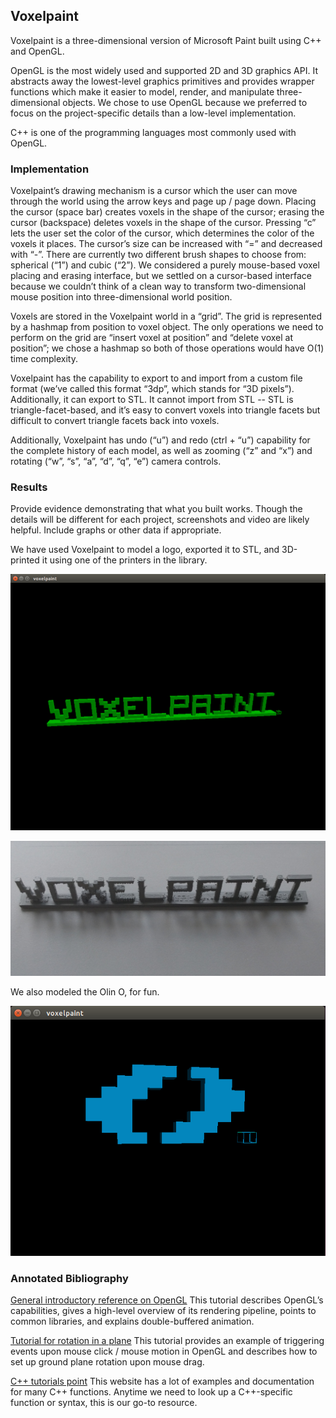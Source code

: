 ## Voxelpaint

Voxelpaint is a three-dimensional version of Microsoft Paint built using C++ and OpenGL.

OpenGL is the most widely used and supported 2D and 3D graphics API. It abstracts away the lowest-level graphics primitives and provides wrapper functions which make it easier to model, render, and manipulate three-dimensional objects. We chose to use OpenGL because we preferred to focus on the project-specific details than a low-level implementation.

C++ is one of the programming languages most commonly used with OpenGL.


### Implementation

Voxelpaint’s drawing mechanism is a cursor which the user can move through the world using the arrow keys and page up / page down. Placing the cursor (space bar) creates voxels in the shape of the cursor; erasing the cursor (backspace) deletes voxels in the shape of the cursor. Pressing “c” lets the user set the color of the cursor, which determines the color of the voxels it places. The cursor’s size can be increased with “=” and decreased with “-”. There are currently two different brush shapes to choose from: spherical (“1”) and cubic (“2”). We considered a purely mouse-based voxel placing and erasing interface, but we settled on a cursor-based interface because we couldn’t think of a clean way to transform two-dimensional mouse position into three-dimensional world position.

Voxels are stored in the Voxelpaint world in a “grid”. The grid is represented by a hashmap from position to voxel object. The only operations we need to perform on the grid are “insert voxel at position” and “delete voxel at position”; we chose a hashmap so both of those operations would have O(1) time complexity.

Voxelpaint has the capability to export to and import from a custom file format (we’ve called this format “3dp”, which stands for “3D pixels”). Additionally, it can export to STL. It cannot import from STL -- STL is triangle-facet-based, and it’s easy to convert voxels into triangle facets but difficult to convert triangle facets back into voxels.

Additionally, Voxelpaint has undo (“u”) and redo (ctrl + “u”) capability for the complete history of each model, as well as zooming (“z” and “x”) and rotating (“w”, “s”, “a”, “d”, “q”, “e”) camera controls.


### Results

Provide evidence demonstrating that what you built works. Though the details will be different for each project, screenshots and video are likely helpful. Include graphs or other data if appropriate.

We have used Voxelpaint to model a logo, exported it to STL, and 3D-printed it using one of the printers in the library.

![Voxelpaint Model](./reports/voxelpaint_model.png)

![Voxelpaint Printed](./reports/voxelpaint_print.jpg)

We also modeled the Olin O, for fun.

![Olin O Model](./reports/olin-o-model.png)


### Annotated Bibliography

[General introductory reference on OpenGL](http://www.glprogramming.com/red/chapter01.html) This tutorial describes OpenGL’s capabilities, gives a high-level overview of its rendering pipeline, points to common libraries, and explains double-buffered animation.

[Tutorial for rotation in a plane](http://www.lighthouse3d.com/tutorials/glut-tutorial/mouse-putting-it-all-together/) This tutorial provides an example of triggering events upon mouse click / mouse motion in OpenGL and describes how to set up ground plane rotation upon mouse drag.

[C++ tutorials point](https://www.tutorialspoint.com/cplusplus/) This website has a lot of examples and documentation for many C++ functions. Anytime we need to look up a C++-specific function or syntax, this is our go-to resource.

